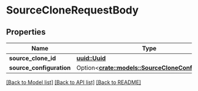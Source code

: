 # SourceCloneRequestBody

## Properties

Name | Type | Description | Notes
------------ | ------------- | ------------- | -------------
**source_clone_id** | [**uuid::Uuid**](uuid::Uuid.md) |  | 
**source_configuration** | Option<[**crate::models::SourceCloneConfiguration**](SourceCloneConfiguration.md)> |  | [optional]

[[Back to Model list]](../README.md#documentation-for-models) [[Back to API list]](../README.md#documentation-for-api-endpoints) [[Back to README]](../README.md)


